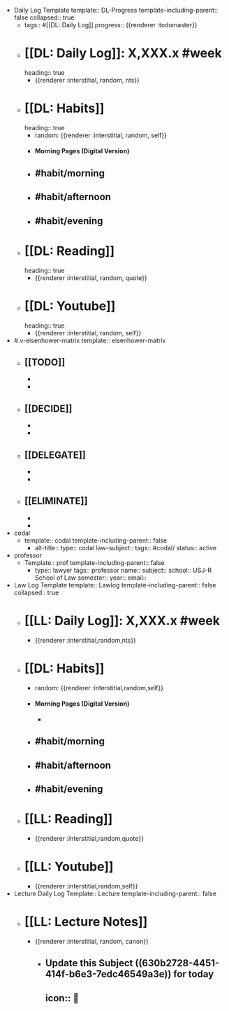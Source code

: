 - Daily Log Template
  template:: DL-Progress
  template-including-parent:: false
  collapsed:: true
	- tags:: #[[DL: Daily Log]]
	  progress:: {{renderer :todomaster}}
	- # [[DL: Daily Log]]: X,XXX.x #week
	  heading:: true
		- {{renderer :interstitial, random, nts}}
	- # [[DL: Habits]]
	  heading:: true
		- random: {{renderer :interstitial, random, self}}
		- #### Morning  Pages (Digital Version)
		- #habit/morning
			-
		- #habit/afternoon
			-
		- #habit/evening
			-
	- # [[DL: Reading]]
	  heading:: true
		- {{renderer :interstitial, random, quote}}
	- # [[DL: Youtube]]
	  heading:: true
		- {{renderer :interstitial, random, self}}
- #.v-eisenhower-matrix
    template:: eisenhower-matrix
	- [[TODO]]
		-
		-
		-
	- [[DECIDE]]
		-
		-
		-
	- [[DELEGATE]]
		-
		-
		-
	- [[ELIMINATE]]
		-
		-
		-
- codal
	- template:: codal
	  template-including-parent:: false
		- alt-title::
		  type:: codal
		  law-subject::
		  tags:: #codal/
		  status:: active
- professor
	- Template:: prof
	  template-including-parent:: false
		- type:: lawyer
		  tags:: professor
		  name::
		  subject::
		  school:: USJ-R School of Law
		  semester::
		  year::
		  email::
- Law Log Template
  template:: Lawlog
  template-including-parent:: false
  collapsed:: true
	- # [[LL: Daily Log]]: X,XXX.x #week
		- {{renderer :interstitial,random,nts}}
	- # [[DL: Habits]]
		- random: {{renderer :interstitial,random,self}}
		- #### Morning  Pages (Digital Version)
			-
		- #habit/morning
			-
		- #habit/afternoon
			-
		- #habit/evening
			-
	- # [[LL: Reading]]
		- {{renderer :interstitial,random,quote}}
	- # [[LL: Youtube]]
		- {{renderer :interstitial,random,self}}
- Lecture Daily Log
  Template:: Lecture
  template-including-parent:: false
	- # [[LL: Lecture Notes]]
		- {{renderer :interstitial, random, canon}}
			- ## Update this Subject ((630b2728-4451-414f-b6e3-7edc46549a3e)) for today
			  icon:: 📖
				-
